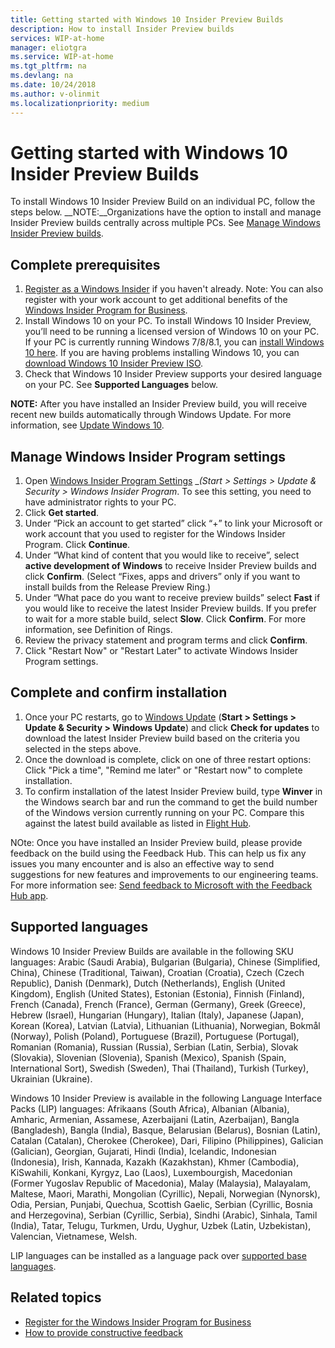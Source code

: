 ```yaml
---
title: Getting started with Windows 10 Insider Preview Builds
description: How to install Insider Preview builds 
services: WIP-at-home
manager: eliotgra
ms.service: WIP-at-home
ms.tgt_pltfrm: na
ms.devlang: na
ms.date: 10/24/2018
ms.author: v-olinmit
ms.localizationpriority: medium
---
```


# Getting started with Windows 10 Insider Preview Builds 

To install Windows 10 Insider Preview Build on an individual PC, follow the steps below. 
__NOTE:__Organizations have the option to install and manage Insider Preview builds centrally across multiple PCs. See [Manage Windows Insider Preview builds](wip-4-biz-manage-builds.md).  

## Complete prerequisites
1.	[Register as a Windows Insider](https://insider.windows.com/en-us/getting-started/#register) if you haven't already. Note: You can also register with your work account to get additional benefits of the [Windows Insider Program for Business](https://insider.windows.com/en-us/for-business/).
2.	Install Windows 10 on your PC. To install Windows 10 Insider Preview, you’ll need to be running a licensed version of Windows 10 on your PC. If your PC is currently running Windows 7/8/8.1, you can [install Windows 10 here](https://www.microsoft.com/en-us/windows/get-windows-10?step=Win10Question1). If you are having problems installing Windows 10, you can  [download Windows 10 Insider Preview ISO](https://www.microsoft.com/en-us/software-download/windowsinsiderpreviewadvanced).
3.	Check that Windows 10 Insider Preview supports your desired language on your PC. See __Supported Languages__ below.

__NOTE:__ After you have installed an Insider Preview build, you will receive recent new builds automatically through Windows Update. For more information, see [Update Windows 10](https://support.microsoft.com/en-gb/help/4027667/windows-10-update).

## Manage Windows Insider Program settings 
1.	Open [Windows Insider Program Settings](ms-settings:windowsinsider) __(_Start > Settings > Update & Security > Windows Insider Program__. To see this setting, you need to have administrator rights to your PC.
2.	Click __Get started__.
3.	Under “Pick an account to get started” click “+” to link your Microsoft or work account that you used to register for the Windows Insider Program. Click __Continue__.
4.	Under “What kind of content that you would like to receive”, select __active development of Windows__ to receive Insider Preview builds and click __Confirm__. (Select “Fixes, apps and drivers” only if you want to install builds from the Release Preview Ring.)  
5.	Under “What pace do you want to receive preview builds” select __Fast__ if you would like to receive the latest Insider Preview builds. If you prefer to wait for a more stable build, select __Slow__. Click __Confirm__. For more information, see Definition of Rings.
6.	Review the privacy statement and program terms and click __Confirm__.
7.	Click "Restart Now" or "Restart Later" to activate Windows Insider Program settings. 

## Complete and confirm installation
1.	Once your PC restarts, go to [Windows Update](ms-settings:windowsupdate) (__Start > Settings > Update & Security > Windows Update__) and click __Check for updates__ to download the latest Insider Preview build based on the criteria you selected in the steps above.
2.	Once the download is complete, click on one of three restart options: Click "Pick a time", "Remind me later" or "Restart now" to complete installation.
3.	To confirm installation of the latest Insider Preview build, type __Winver__ in the Windows search bar and run the command to get the build number of the Windows version currently running on your PC. Compare this against the latest build available as listed in [Flight Hub](https://docs.microsoft.com/en-us/windows-insider/flight-hub/). 

NOte: Once you have installed an Insider Preview build, please provide feedback on the build using the Feedback Hub. This can help us fix any issues you many encounter and is also an effective way to send suggestions for new features and improvements to our engineering teams. For more information see: [Send feedback to Microsoft with the Feedback Hub app](https://support.microsoft.com/en-us/help/4021566/windows-10-send-feedback-to-microsoft-with-feedback-hub-app). 

## Supported languages
Windows 10 Insider Preview Builds are available in the following SKU languages:
Arabic (Saudi Arabia), Bulgarian (Bulgaria), Chinese (Simplified, China), Chinese (Traditional, Taiwan), Croatian (Croatia), Czech (Czech Republic), Danish (Denmark), Dutch (Netherlands), English (United Kingdom), English (United States), Estonian (Estonia), Finnish (Finland), French (Canada), French (France), German (Germany), Greek (Greece), Hebrew (Israel), Hungarian (Hungary), Italian (Italy), Japanese (Japan), Korean (Korea), Latvian (Latvia), Lithuanian (Lithuania), Norwegian, Bokmål (Norway), Polish (Poland), Portuguese (Brazil), Portuguese (Portugal), Romanian (Romania), Russian (Russia), Serbian (Latin, Serbia), Slovak (Slovakia), Slovenian (Slovenia), Spanish (Mexico), Spanish (Spain, International Sort), Swedish (Sweden), Thai (Thailand), Turkish (Turkey), Ukrainian (Ukraine).

Windows 10 Insider Preview is available in the following Language Interface Packs (LIP) languages:
Afrikaans (South Africa), Albanian (Albania), Amharic, Armenian, Assamese, Azerbaijani (Latin, Azerbaijan), Bangla (Bangladesh), Bangla (India), Basque, Belarusian (Belarus), Bosnian (Latin), Catalan (Catalan), Cherokee (Cherokee), Dari, Filipino (Philippines), Galician (Galician), Georgian, Gujarati, Hindi (India), Icelandic, Indonesian (Indonesia), Irish, Kannada, Kazakh (Kazakhstan), Khmer (Cambodia), KiSwahili, Konkani, Kyrgyz, Lao (Laos), Luxembourgish, Macedonian (Former Yugoslav Republic of Macedonia), Malay (Malaysia), Malayalam, Maltese, Maori, Marathi, Mongolian (Cyrillic), Nepali, Norwegian (Nynorsk), Odia, Persian, Punjabi, Quechua, Scottish Gaelic, Serbian (Cyrillic, Bosnia and Herzegovina), Serbian (Cyrillic, Serbia), Sindhi (Arabic), Sinhala, Tamil (India), Tatar, Telugu, Turkmen, Urdu, Uyghur, Uzbek (Latin, Uzbekistan), Valencian, Vietnamese, Welsh.

LIP languages can be installed as a language pack over [supported base languages](https://support.microsoft.com/en-us/help/14236/language-packs).

## Related topics

* [Register for the Windows Insider Program for Business](wip-4-biz-register.md)
* [How to provide constructive feedback](https://insider.windows.com/en-us/how-to-feedback/)